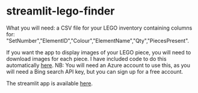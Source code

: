 # streamlit-lego-finder
What you will need: a CSV file for your LEGO inventory containing columns for: "SetNumber","ElementID","Colour","ElementName","Qty","PiecesPresent".

If you want the app to display images of your LEGO piece, you will need to download images for each piece. I have included code to do this automatically [here](download_lego_images.py). NB: You will need an Azure account to use this, as you will need a Bing search API key, but you can sign up for a free account.

The streamlit app is available [here](https://mtomtom-streamlit-lego-finder-lego-image-viewer-jcnst8.streamlit.app/).
